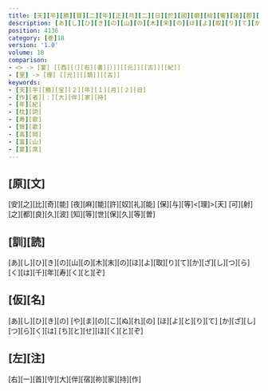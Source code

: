 ```yaml
---
title: [天][平][勝][寶][二][年][正][月][二][日][於][國][廳][給][饗][諸][郡][司][等]<[宴]>[歌][一][首]
description: [あ][し][ひ][き][の][山][の][木][末][の][ほ][よ][取][り][て][か][ざ][し][つ][ら][く][は][千][年][寿][く][と][ぞ]
position: 4136
category: [巻]18
version: '1.0'
volume: 18
comparison:
- <> -> [宴] [[西][（][右][書][）]][[元]][[古]][[紀]]
- [里] -> [理] [[元]][[類]][[古]]
keywords:
- [天][平][勝][宝][２][年][１][月][２][日]
- [作][者][：][大][伴][家][持]
- [年][紀]
- [枕][詞]
- [寿][歌]
- [賀][歌]
- [高][岡]
- [富][山]
- [宴][席]
---
```


## [原][文]

[安][之][比][奇][能] [夜][麻][能][許][奴][礼][能] [保][与][等]<[理]>[天] [可][射][之][都][良][久][波] [知][等][世][保][久][等][曽]

## [訓][読]

[あ][し][ひ][き][の][山][の][木][末][の][ほ][よ][取][り][て][か][ざ][し][つ][ら][く][は][千][年][寿][く][と][ぞ]

## [仮][名]

[あ][し][ひ][き][の] [や][ま][の][こ][ぬ][れ][の] [ほ][よ][と][り][て] [か][ざ][し][つ][ら][く][は] [ち][と][せ][ほ][く][と][ぞ]

## [左][注]

[右][一][首][守][大][伴][宿][祢][家][持][作]
